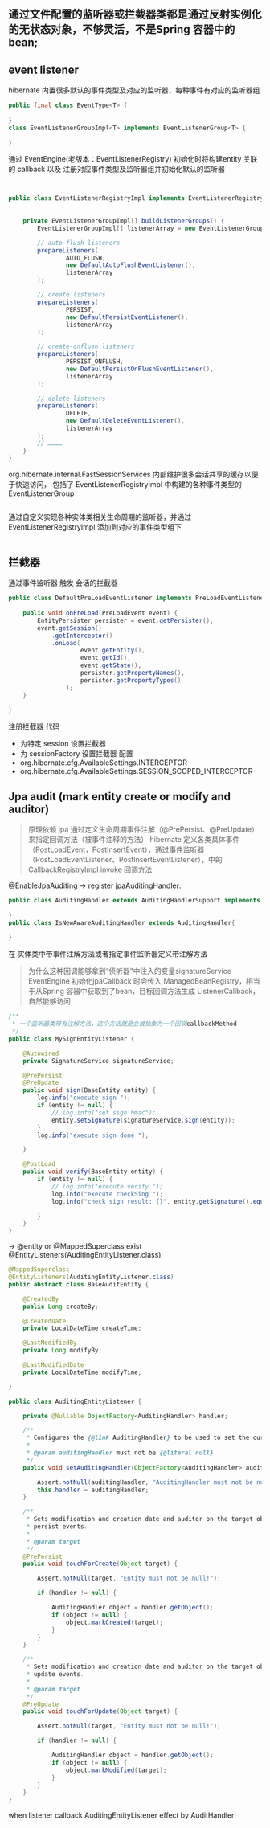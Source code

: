 ## 通过文件配置的监听器或拦截器类都是通过反射实例化的无状态对象，不够灵活，不是Spring 容器中的bean;

## event listener
hibernate 内置很多默认的事件类型及对应的监听器，每种事件有对应的监听器组
```java
public final class EventType<T> {
    
}
class EventListenerGroupImpl<T> implements EventListenerGroup<T> {
    
}
```

通过 EventEngine(老版本：EventListenerRegistry)  初始化时将构建entity 关联的 callback 以及 注册对应事件类型及监听器组并初始化默认的监听器

```java


public class EventListenerRegistryImpl implements EventListenerRegistry, Stoppable {
    
    
    private EventListenerGroupImpl[] buildListenerGroups() {
        EventListenerGroupImpl[] listenerArray = new EventListenerGroupImpl[EventType.values().size()];

        // auto-flush listeners
        prepareListeners(
                AUTO_FLUSH,
                new DefaultAutoFlushEventListener(),
                listenerArray
        );

        // create listeners
        prepareListeners(
                PERSIST,
                new DefaultPersistEventListener(),
                listenerArray
        );

        // create-onflush listeners
        prepareListeners(
                PERSIST_ONFLUSH,
                new DefaultPersistOnFlushEventListener(),
                listenerArray
        );

        // delete listeners
        prepareListeners(
                DELETE,
                new DefaultDeleteEventListener(),
                listenerArray
        );
        // …………
    }
}
```

org.hibernate.internal.FastSessionServices 内部维护很多会话共享的缓存以便于快速访问，
包括了 EventListenerRegistryImpl 中构建的各种事件类型的 EventListenerGroup

```java

```

通过自定义实现各种实体类相关生命周期的监听器，并通过 EventListenerRegistryImpl 添加到对应的事件类型组下
```java

```

## 拦截器
通过事件监听器 触发 会话的拦截器

```java
public class DefaultPreLoadEventListener implements PreLoadEventListener {
	
	public void onPreLoad(PreLoadEvent event) {
		EntityPersister persister = event.getPersister();
		event.getSession()
			.getInterceptor()
			.onLoad( 
					event.getEntity(), 
					event.getId(), 
					event.getState(), 
					persister.getPropertyNames(), 
					persister.getPropertyTypes() 
				);
	}
	
}
```

注册拦截器
代码
* 为特定 session 设置拦截器
* 为 sessionFactory 设置拦截器
配置
* org.hibernate.cfg.AvailableSettings.INTERCEPTOR
* org.hibernate.cfg.AvailableSettings.SESSION_SCOPED_INTERCEPTOR

## Jpa audit (mark entity create or modify and auditor)
> 原理依赖 jpa 通过定义生命周期事件注解（@PrePersist、@PreUpdate）来指定回调方法（被事件注释的方法）
> hibernate 定义各类具体事件（PostLoadEvent，PostInsertEvent），通过事件监听器（PostLoadEventListener、PostInsertEventListener），中的 CallbackRegistryImpl invoke 回调方法

@EnableJpaAuditing
-> register jpaAuditingHandler:
```java
public class AuditingHandler extends AuditingHandlerSupport implements InitializingBean {
    
}
public class IsNewAwareAuditingHandler extends AuditingHandler{
    
}
```
在 实体类中带事件注解方法或者指定事件监听器定义带注解方法
> 为什么这种回调能够拿到“侦听器”中注入的变量signatureService
> EventEngine 初始化jpaCallback 时会传入 ManagedBeanRegistry，相当于从Spring 容器中获取到了bean，目标回调方法生成 ListenerCallback，自然能够访问
```java
/**
 * 一个监听器类带有注解方法，这个方法就是会被抽象为一个回调callbackMethod 
 */
public class MySignEntityListener {

    @Autowired
    private SignatureService signatureService;

    @PrePersist
    @PreUpdate
    public void sign(BaseEntity entity) {
        log.info("execute sign ");
        if (entity != null) {
            // log.info("set sign hmac");
            entity.setSignature(signatureService.sign(entity));
        }
        log.info("execute sign done ");

    }

    @PostLoad
    public void verify(BaseEntity entity) {
        if (entity != null) {
            // log.info("execute verify ");
            log.info("execute checkSing ");
            log.info("check sign result: {}", entity.getSignature().equals(SignUtils.doSign(SignUtils.getSignProperties(this))));

        }
    }
}
```

-> @entity or @MappedSuperclass exist @EntityListeners(AuditingEntityListener.class)
```java
@MappedSuperclass
@EntityListeners(AuditingEntityListener.class)
public abstract class BaseAuditEntity {

    @CreatedBy
    public Long createBy;

    @CreatedDate
    private LocalDateTime createTime;

    @LastModifiedBy
    private Long modifyBy;

    @LastModifiedDate
    private LocalDateTime modifyTime;

}

public class AuditingEntityListener {

    private @Nullable ObjectFactory<AuditingHandler> handler;

    /**
     * Configures the {@link AuditingHandler} to be used to set the current auditor on the domain types touched.
     *
     * @param auditingHandler must not be {@literal null}.
     */
    public void setAuditingHandler(ObjectFactory<AuditingHandler> auditingHandler) {

        Assert.notNull(auditingHandler, "AuditingHandler must not be null!");
        this.handler = auditingHandler;
    }

    /**
     * Sets modification and creation date and auditor on the target object in case it implements {@link Auditable} on
     * persist events.
     *
     * @param target
     */
    @PrePersist
    public void touchForCreate(Object target) {

        Assert.notNull(target, "Entity must not be null!");

        if (handler != null) {

            AuditingHandler object = handler.getObject();
            if (object != null) {
                object.markCreated(target);
            }
        }
    }

    /**
     * Sets modification and creation date and auditor on the target object in case it implements {@link Auditable} on
     * update events.
     *
     * @param target
     */
    @PreUpdate
    public void touchForUpdate(Object target) {

        Assert.notNull(target, "Entity must not be null!");

        if (handler != null) {

            AuditingHandler object = handler.getObject();
            if (object != null) {
                object.markModified(target);
            }
        }
    }
}
```
when listener callback AuditingEntityListener effect by AuditHandler
